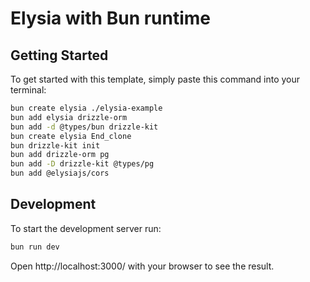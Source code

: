 # Elysia with Bun runtime


## Getting Started
To get started with this template, simply paste this command into your terminal:
```bash
bun create elysia ./elysia-example
bun add elysia drizzle-orm
bun add -d @types/bun drizzle-kit
bun create elysia End_clone
bun drizzle-kit init
bun add drizzle-orm pg
bun add -D drizzle-kit @types/pg
bun add @elysiajs/cors
```



## Development
To start the development server run:
```bash
bun run dev
```

Open http://localhost:3000/ with your browser to see the result.